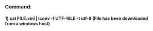 ### Command:

#### 1) cat FILE.xml | iconv -f UTF-16LE -t utf-8 (File has been downloaded from a windows host)
